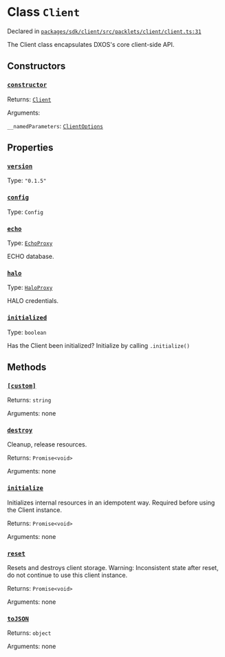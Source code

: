 # Class `Client`
Declared in [`packages/sdk/client/src/packlets/client/client.ts:31`](https://github.com/dxos/protocols/blob/main/packages/sdk/client/src/packlets/client/client.ts#L31)


The Client class encapsulates DXOS's core client-side API.

## Constructors
### [`constructor`](https://github.com/dxos/protocols/blob/main/packages/sdk/client/src/packlets/client/client.ts#L43)


Returns: [`Client`](/api/@dxos/client/classes/Client)

Arguments: 

`__namedParameters`: [`ClientOptions`](/api/@dxos/client/types/ClientOptions)

## Properties
### [`version`](https://github.com/dxos/protocols/blob/main/packages/sdk/client/src/packlets/client/client.ts#L32)
Type: `"0.1.5"`
### [`config`](https://github.com/dxos/protocols/blob/main/packages/sdk/client/src/packlets/client/client.ts#L75)
Type: `Config`
### [`echo`](https://github.com/dxos/protocols/blob/main/packages/sdk/client/src/packlets/client/client.ts#L99)
Type: [`EchoProxy`](/api/@dxos/client/classes/EchoProxy)

ECHO database.
### [`halo`](https://github.com/dxos/protocols/blob/main/packages/sdk/client/src/packlets/client/client.ts#L91)
Type: [`HaloProxy`](/api/@dxos/client/classes/HaloProxy)

HALO credentials.
### [`initialized`](https://github.com/dxos/protocols/blob/main/packages/sdk/client/src/packlets/client/client.ts#L84)
Type: `boolean`

Has the Client been initialized?
Initialize by calling  `.initialize()`

## Methods
### [`[custom]`](https://github.com/dxos/protocols/blob/main/packages/sdk/client/src/packlets/client/client.ts#L63)


Returns: `string`

Arguments: none
### [`destroy`](https://github.com/dxos/protocols/blob/main/packages/sdk/client/src/packlets/client/client.ts#L134)


Cleanup, release resources.

Returns: `Promise<void>`

Arguments: none
### [`initialize`](https://github.com/dxos/protocols/blob/main/packages/sdk/client/src/packlets/client/client.ts#L110)


Initializes internal resources in an idempotent way.
Required before using the Client instance.

Returns: `Promise<void>`

Arguments: none
### [`reset`](https://github.com/dxos/protocols/blob/main/packages/sdk/client/src/packlets/client/client.ts#L153)


Resets and destroys client storage.
Warning: Inconsistent state after reset, do not continue to use this client instance.

Returns: `Promise<void>`

Arguments: none
### [`toJSON`](https://github.com/dxos/protocols/blob/main/packages/sdk/client/src/packlets/client/client.ts#L67)


Returns: `object`

Arguments: none